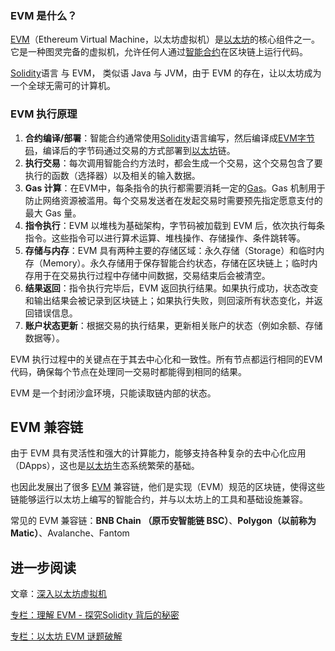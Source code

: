### EVM 是什么？

[EVM](https://learnblockchain.cn/tags/EVM?map=EVM)（Ethereum Virtual Machine，以太坊虚拟机）是[以太坊](https://learnblockchain.cn/tags/以太坊?map=EVM)的核心组件之一。它是一种图灵完备的虚拟机，允许任何人通过[智能合约](https://learnblockchain.cn/tags/智能合约?map=EVM)在区块链上运行代码。

[Solidity](https://learnblockchain.cn/tags/Solidity?map=EVM)语言 与 EVM， 类似语 Java 与 JVM，由于 EVM 的存在，让以太坊成为一个全球无需可的计算机。



### EVM 执行原理

1. **合约编译/部署**：智能合约通常使用[Solidity](https://learnblockchain.cn/tags/Solidity?map=EVM)语言编写，然后编译成[EVM字节码](https://learnblockchain.cn/tags/EVM%E5%AD%97%E8%8A%82%E7%A0%81)，编译后的字节码通过交易的方式部署到[以太坊](https://learnblockchain.cn/tags/以太坊?map=EVM)链。
2. **执行交易**：每次调用智能合约方法时，都会生成一个交易，这个交易包含了要执行的函数（选择器）以及相关的输入数据。
3. **Gas 计算**：在EVM中，每条指令的执行都需要消耗一定的[Gas](https://learnblockchain.cn/tags/Gas?map=EVM)。Gas 机制用于防止网络资源被滥用。每个交易发送者在发起交易时需要预先指定愿意支付的最大 Gas 量。
4. **指令执行**：EVM 以堆栈为基础架构，字节码被加载到 EVM 后，依次执行每条指令。这些指令可以进行算术运算、堆栈操作、存储操作、条件跳转等。
5. **存储与内存**：EVM 具有两种主要的存储区域：永久存储（Storage）和临时内存（Memory）。永久存储用于保存智能合约状态，存储在区块链上；临时内存用于在交易执行过程中存储中间数据，交易结束后会被清空。
6. **结果返回**：指令执行完毕后，EVM 返回执行结果。如果执行成功，状态改变和输出结果会被记录到区块链上；如果执行失败，则回滚所有状态变化，并返回错误信息。
7. **账户状态更新**：根据交易的执行结果，更新相关账户的状态（例如余额、存储数据等）。



EVM 执行过程中的关键点在于其去中心化和一致性。所有节点都运行相同的EVM代码，确保每个节点在处理同一交易时都能得到相同的结果。

EVM 是一个封闭沙盒环境，只能读取链内部的状态。



## EVM 兼容链

由于 EVM 具有灵活性和强大的计算能力，能够支持各种复杂的去中心化应用（DApps），这也是[以太坊](https://learnblockchain.cn/tags/以太坊?map=EVM)生态系统繁荣的基础。

也因此发展出了很多 [EVM](https://learnblockchain.cn/tags/EVM?map=EVM) 兼容链，他们是实现（EVM）规范的区块链，使得这些链能够运行以太坊上编写的智能合约，并与以太坊上的工具和基础设施兼容。



常见的 EVM 兼容链：**BNB Chain （原币安智能链 BSC）**、**Polygon（以前称为 Matic）**、Avalanche、Fantom



##  进一步阅读

文章：[深入以太坊虚拟机](https://learnblockchain.cn/article/8564)

[专栏：理解 EVM - 探究Solidity 背后的秘密](https://learnblockchain.cn/column/22)

[专栏：以太坊 EVM 谜题破解](https://learnblockchain.cn/column/21)